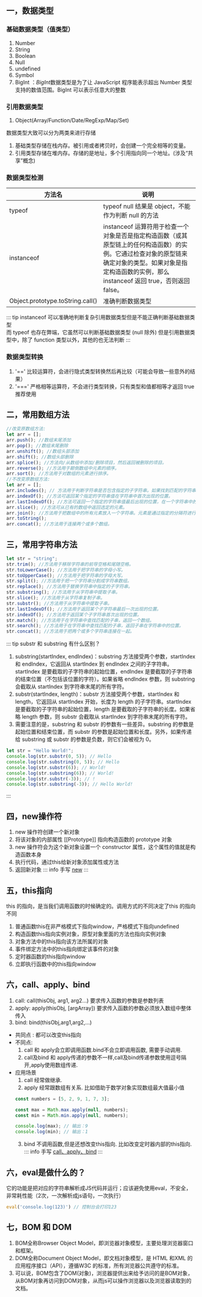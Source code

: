 <script setup lang="ts">
  import GlobalHeader from '../components/GlobalHeader.vue';
</script>

<global-header />

## 一，数据类型

### 基础数据类型（值类型）

1. Number
2. String
3. Boolean
4. Null
5. undefined
6. Symbol
7. BigInt ：*BigInt*数据类型是为了让 JavaScript 程序能表示超出 Number 类型支持的数值范围。BigInt 可以表示任意大的整数

### 引用数据类型

1. Object(Array/Function/Date/RegExp/Map/Set)

数据类型大致可以分为两类来进行存储

1. 基础类型存储在栈内存。被引用或者拷贝时，会创建一个完全相等的变量。
2. 引用类型存储在堆内存。存储的是地址，多个引用指向同一个地址。(涉及“共享”概念)

### 数据类型检测

| 方法名                           | 说明                                                                                                                                                                                                       |
| -------------------------------- | ---------------------------------------------------------------------------------------------------------------------------------------------------------------------------------------------------------- |
| typeof                           | typeof null 结果是 object，不能作为判断 null 的方法                                                                                                                                                        |
| instanceof                       | instanceof 运算符用于检查一个对象是否是指定构造函数（或其原型链上的任何构造函数）的实例。它通过检查对象的原型链来确定对象的类型。如果对象是指定构造函数的实例，那么 instanceof 返回 true，否则返回 false。 |
| Object.prototype.toString.call() | 准确判断数据类型                                                                                                                                                                                           |

::: tip
instanceof 可以准确地判断复杂引用数据类型但是不能正确判断基础数据类型  
而 typeof 也存在弊端，它虽然可以判断基础数据类型 (null 除外) 但是引用数据类型中，除了 function 类型以外，其他的也无法判断
:::

### 数据类型转换

1. '==' 比较运算符，会进行隐式类型转换然后再比较（可能会导致一些意外的结果）
2. '===' 严格相等运算符，不会进行类型转换，只有类型和值都相等才返回 true 推荐使用

## 二，常用数组方法

```javascript
//改变原数组方法:
let arr = [];
arr.push(); //数组末尾添加
arr.pop(); //数组末尾删除
arr.unshift(); //数组头部添加
arr.shift(); //数组头部删除
arr.splice(); //方法向/从数组中添加/删除项目，然后返回被删除的项目。
arr.reverse(); //方法用于颠倒数组中元素的顺序。
arr.sort(); //方法用于对数组的元素进行排序。
//不改变原数组方法:
let arr = [];
arr.includes(); // 方法用于判断字符串是否包含指定的子字符串。如果找到匹配的字符串则返回 true，否则返回 false。
arr.indexOf(); //方法可返回某个指定的字符串值在字符串中首次出现的位置。
arr.lastIndexOf(); //方法可返回一个指定的字符串值最后出现的位置，在一个字符串中的指定位置从后向前搜索。
arr.slice(); //方法可从已有的数组中返回选定的元素。
arr.join(); //方法用于把数组中的所有元素放入一个字符串。元素是通过指定的分隔符进行分隔的。
arr.toString();
arr.concat(); //方法用于连接两个或多个数组。
```

## 三，常用字符串方法

```javascript
let str = "string";
str.trim(); //方法用于移除字符串的前导空格和尾随空格。
str.toLowerCase(); //方法用于把字符串的字母小写。
str.toUpperCase(); //方法用于把字符串的字母大写。
str.split(); //方法用于把一个字符串分割成字符串数组。
str.replace(); //方法用于替换字符串中指定的子字符串。
str.substring(); //方法用于从字符串中提取子串。
str.slice(); //方法用于从字符串复制子串。
str.substr(); //方法用于从字符串中提取子串。
str.lastIndexOf(); //方法用于返回某个子字符串最后一次出现的位置。
str.indexOf(); //方法用于返回某个子字符串首次出现的位置。
str.match(); //方法用于在字符串中查找匹配的子串，返回一个数组。
str.search(); //方法用于在字符串中查找匹配的子串，返回子串在字符串中的位置。
str.concat(); //方法用于把两个或多个字符串连接在一起。
```

::: tip substr 和 substring 有什么区别？

1. substring(startIndex, endIndex)：substring 方法接受两个参数，startIndex 和 endIndex，它返回从 startIndex 到 endIndex 之间的子字符串。startIndex 是要截取的子字符串的起始位置，endIndex 是要截取的子字符串的结束位置（不包括该位置的字符）。如果省略 endIndex 参数，则 substring 会截取从 startIndex 到字符串末尾的所有字符。
2. substr(startIndex, length)：substr 方法接受两个参数，startIndex 和 length，它返回从 startIndex 开始，长度为 length 的子字符串。startIndex 是要截取的子字符串的起始位置，length 是要截取的子字符串的长度。如果省略 length 参数，则 substr 会截取从 startIndex 到字符串末尾的所有字符。
3. 需要注意的是，substring 和 substr 的参数有一些差异。substring 的参数是起始位置和结束位置，而 substr 的参数是起始位置和长度。另外，如果传递给 substring 或 substr 的参数是负数，则它们会被视为 0。

```javascript
let str = "Hello World!";
console.log(str.substr(0, 5)); // Hello
console.log(str.substring(0, 5)); // Hello
console.log(str.substr(6)); // World!
console.log(str.substring(6)); // World!
console.log(str.substr(-3)); // !
console.log(str.substring(-3)); // Hello World!
```
:::

## 四，new操作符
1. new 操作符创建一个新对象
2. 将该对象的内部属性 [[Prototype]] 指向构造函数的 prototype 对象
3. new 操作符会为这个新对象设置一个 constructor 属性，这个属性的值就是构造函数本身
4. 执行代码，通过this给新对象添加属性或方法
5. 返回新对象
::: info 手写
[new](../handlewrite/index.md)
:::

## 五，this指向
this 的指向，是当我们调用函数的时候确定的。调用方式的不同决定了this 的指向不同

1. 普通函数this在非严格模式下指向window，严格模式下指向undefined
2. 构造函数this指向实例对象，原型对象里面的方法也指向实例对象
3. 对象方法中的this指向该方法所属的对象
4. 事件绑定方法中的this指向绑定该事件的对象
5. 定时器函数的this指向window
6. 立即执行函数中的this指向window

## 六，call、apply、bind
1. call: call(thisObj, arg1, arg2...) 要求传入函数的参数是参数列表
2. apply: apply(thisObj, [argArray]) 要求传入函数的参数必须放入数组中整体传入
3. bind: bind(thisObj,arg1,arg2,...)

- 共同点 : 都可以改变this指向
- 不同点:
  1. call 和 apply会立即调用函数.bind不会立即调用函数, 需要手动调用.
  2. call及bind 和 apply传递的参数不一样,call及bind传递参数使用逗号隔开,apply使用数组传递.
- 应用场景
  1. call 经常做继承.
  2. apply 经常跟数组有关系. 比如借助于数学对象实现数组最大值最小值
  ``` javascript
  const numbers = [5, 2, 9, 1, 7, 3];

  const max = Math.max.apply(null, numbers);
  const min = Math.min.apply(null, numbers);

  console.log(max); // 输出：9
  console.log(min); // 输出：1
  ```
  3. bind  不调用函数,但是还想改变this指向. 比如改变定时器内部的this指向.
::: info 手写
[call、apply、bind](../handlewrite/index.md)
:::

## 六，eval是做什么的？
它的功能是把对应的字符串解析成JS代码并运行；应该避免使用eval，不安全，非常耗性能（2次，一次解析成js语句，一次执行）
```  javascript
eval('console.log(123)') // 控制台会打印123
```

## 七，BOM 和 DOM 
1. BOM全称Browser Object Model，即浏览器对象模型，主要处理浏览器窗口和框架。
2. DOM全称Document Object Model，即文档对象模型，是 HTML 和XML 的应用程序接口（API），遵循W3C 的标准，所有浏览器公共遵守的标准。
3. 可以说，BOM包含了DOM(对象)，浏览器提供出来给予访问的是BOM对象，从BOM对象再访问到DOM对象，从而js可以操作浏览器以及浏览器读取到的文档。

